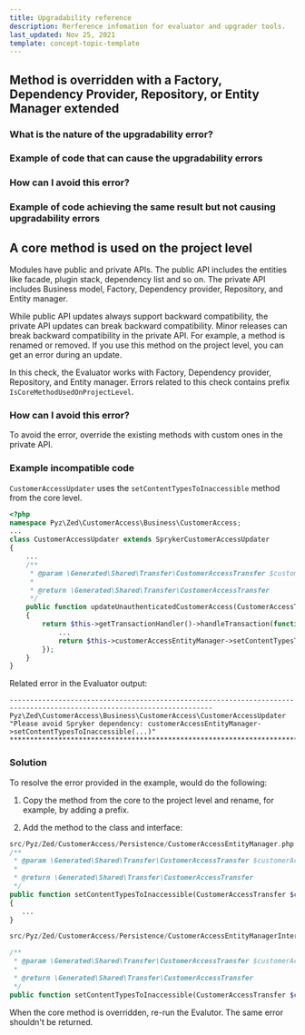 ```yaml
---
title: Upgradability reference
description: Rerference infomation for evaluator and upgrader tools.
last_updated: Nov 25, 2021
template: concept-topic-template
---
```


## Method is overridden with a Factory, Dependency Provider, Repository, or Entity Manager extended

### What is the nature of the upgradability error?


### Example of code that can cause the upgradability errors


### How can I avoid this error?


### Example of code achieving the same result but not causing upgradability errors




## A core method is used on the project level

Modules have public and private APIs. The public API includes the entities like facade, plugin stack, dependency list and so on. The private API includes Business model, Factory, Dependency provider, Repository, and Entity manager.

While public API updates always support backward compatibility, the private API updates can break backward compatibility. Minor releases can break backward compatibility in the private API. For example, a method is renamed or removed. If you use this method on the project level, you can get an error during an update.

In this check, the Evaluator works with Factory, Dependency provider, Repository, and Entity manager.
Errors related to this check contains prefix `IsCoreMethodUsedOnProjectLevel`.

### How can I avoid this error?

To avoid the error, override the existing methods with custom ones in the private API.

### Example incompatible code

`CustomerAccessUpdater` uses the `setContentTypesToInaccessible` method from the core level.

```php
<?php
namespace Pyz\Zed\CustomerAccess\Business\CustomerAccess;
...
class CustomerAccessUpdater extends SprykerCustomerAccessUpdater
{
    ...
    /**
     * @param \Generated\Shared\Transfer\CustomerAccessTransfer $customerAccessTransfer
     *
     * @return \Generated\Shared\Transfer\CustomerAccessTransfer
     */
    public function updateUnauthenticatedCustomerAccess(CustomerAccessTransfer $customerAccessTransfer): CustomerAccessTransfer
    {
        return $this->getTransactionHandler()->handleTransaction(function () use ($customerAccessTransfer) {
            ...
            return $this->customerAccessEntityManager->setContentTypesToInaccessible($customerAccessTransfer);
        });
    }
}
```

Related error in the Evaluator output:
```text
------------------------------------------------------------------------------------------------------------------------
Pyz\Zed\CustomerAccess\Business\CustomerAccess\CustomerAccessUpdater
"Please avoid Spryker dependency: customerAccessEntityManager->setContentTypesToInaccessible(...)"
************************************************************************************************************************
```

### Solution

To resolve the error provided in the example, would do the following:

1. Copy the method from the core to the project level and rename, for example, by adding a prefix.

2. Add the method to the class and interface:

```php
src/Pyz/Zed/CustomerAccess/Persistence/CustomerAccessEntityManager.php
/**
 * @param \Generated\Shared\Transfer\CustomerAccessTransfer $customerAccessTransfer
 *
 * @return \Generated\Shared\Transfer\CustomerAccessTransfer
 */
public function setContentTypesToInaccessible(CustomerAccessTransfer $customerAccessTransfer): CustomerAccessTransfer
{
   ...
}
```

```php
src/Pyz/Zed/CustomerAccess/Persistence/CustomerAccessEntityManagerInterface.php

/**
 * @param \Generated\Shared\Transfer\CustomerAccessTransfer $customerAccessTransfer
 *
 * @return \Generated\Shared\Transfer\CustomerAccessTransfer
 */
public function setContentTypesToInaccessible(CustomerAccessTransfer $customerAccessTransfer): CustomerAccessTransfer;
```

When the core method is overridden, re-run the Evalutor. The same error shouldn't be returned.
